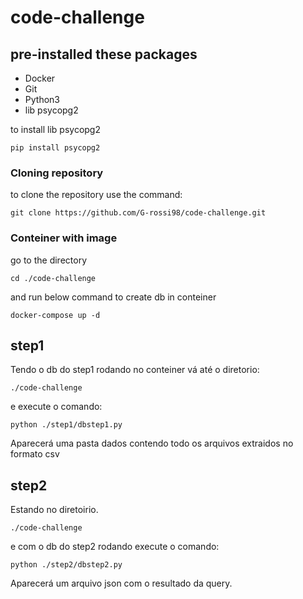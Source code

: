 # code-challenge
## pre-installed these packages
- Docker
- Git
- Python3
- lib psycopg2

to install lib psycopg2
```
pip install psycopg2 
```

### Cloning repository

to clone the repository use the command:
```
git clone https://github.com/G-rossi98/code-challenge.git
```
### Conteiner with image
go to the directory
```
cd ./code-challenge
```
and run below command to create db in conteiner 
```
docker-compose up -d
```

## step1

Tendo o db do step1 rodando no conteiner vá até o diretorio:

```
./code-challenge
```

e execute o comando:

```
python ./step1/dbstep1.py
```

Aparecerá uma pasta dados contendo todo os arquivos extraidos no formato csv 

## step2

Estando no diretoirio.

```
./code-challenge
```

e com o db do step2 rodando execute o comando:

```
python ./step2/dbstep2.py
```

Aparecerá um arquivo json com o resultado da query. 
